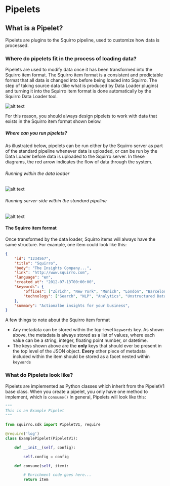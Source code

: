 # Pipelets

## What is a Pipelet?
Pipelets are plugins to the Squirro pipeline, used to customize how data is processed.
### Where do pipelets fit in the process of loading data?
Pipelets are used to modify data once it has been transformed into the Squirro item format. The Squirro item format is a consistent and predictable format that all data is changed into before being loaded into Squirro. The step of taking source data (like what is produced by Data Loader plugins) and turning it into the Squirro item format is done automatically by the Squirro Data Loader tool.

![alt text](https://docs.google.com/drawings/d/1QZnJN9j4B_MG8X98DLnkXagVF53S10EMiR34wcBH-wQ/pub?w=1258&amp;h=598 "Data Flow Diagram")

For this reason, you should always design pipelets to work with data that exists in the Squirro item format shown below.
##### Where can you run pipelets?
As illustrated below, pipelets can be run either by the Squirro server as part of the standard pipeline whenever data is uploaded, or can be run by the Data Loader before data is uploaded to the Squirro server.
In these diagrams, the red arrow indicates the flow of data through the system.
###### Running within the data loader
![alt text](https://docs.google.com/drawings/d/1dEiDytuAPpK4zgNjNt0a6W2iptZBDzqWinTfRWuuAys/pub?w=1258&amp;h=598 "Data Flow Diagram")
###### Running server-side within the standard pipeline
![alt text](https://docs.google.com/drawings/d/1ZBQE_9YCSkkPVSNo7Z1IrjUF3dmjLzrklKQpl1ga7JE/pub?w=1200&amp;h=462 "Data Flow Diagram")
#### The Squirro item format
Once transformed by the data loader, Squirro items will always have the same structure. For example, one item could look like this:
```json
{
    "id": "1234567",
    "title": "Squirro",
    "body": "The Insights Company...",
    "link": "http://www.squirro.com",
    "language": "en",
    "created_at": "2012-07-13T00:00:00",
    "keywords": {
        "offices": ["Zürich", "New York", "Munich", "London", "Barcelona"],
        "technology": ["Search", "NLP", "Analytics", "Unstructured Data"]
    },
    "summary": "Actionalbe insights for your business",
}
```
A few things to note about the Squirro item format
* Any metadata can be stored within the top-level `keywords` key. As shown above, the metadata is always stored as a list of values, where each value can be a string, integer, floating point number, or datetime.
* The keys shown above are the __only__ keys that should ever be present in the top level of the JSON object. __Every__ other piece of metadata included within the item should be stored as a facet nested within `keywords`
### What do Pipelets look like?
Pipelets are implemented as Python classes which inherit from the PipeletV1 base class. When you create a pipelet, you only have one method to implement, which is `consume()`
In general, Pipelets will look like this:
```python
"""
This is an Example Pipelet
"""

from squirro.sdk import PipeletV1, require

@require('log')
class ExamplePipelet(PipeletV1):

    def __init__(self, config):

        self.config = config

    def consume(self, item):

        # Enrichment code goes here...
        return item

```
